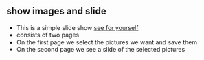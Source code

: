 ## show images and slide
- This is a simple slide show [see for yourself](https://avetisyanjen.github.io/show-and-slide/)
- consists of two pages
- On the first page we select the pictures we want and save them
- On the second page we see a slide of the selected pictures
